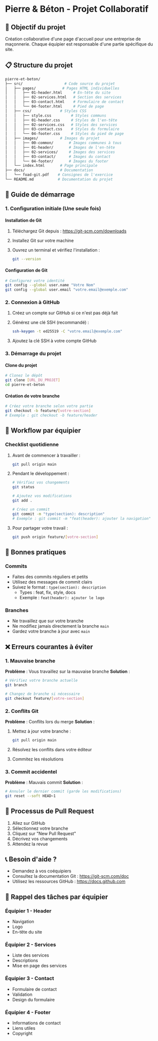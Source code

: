 # Pierre & Béton - Projet Collaboratif

## 🎯 Objectif du projet

Création collaborative d'une page d'accueil pour une entreprise de maçonnerie.
Chaque équipier est responsable d'une partie spécifique du site.

## 📋 Structure du projet

```bash
pierre-et-beton/
├── src/                   # Code source du projet
│   ├── pages/            # Pages HTML individuelles
│   │   ├── 01-header.html     # En-tête du site
│   │   ├── 02-services.html   # Section des services
│   │   ├── 03-contact.html    # Formulaire de contact
│   │   └── 04-footer.html     # Pied de page
│   ├── css/             # Styles CSS
│   │   ├── style.css         # Styles communs
│   │   ├── 01-header.css     # Styles de l'en-tête
│   │   ├── 02-services.css   # Styles des services
│   │   ├── 03-contact.css    # Styles du formulaire
│   │   └── 04-footer.css     # Styles du pied de page
│   ├── images/          # Images du projet
│   │   ├── 00-common/       # Images communes à tous
│   │   ├── 01-header/       # Images de l'en-tête
│   │   ├── 02-services/     # Images des services
│   │   ├── 03-contact/      # Images du contact
│   │   └── 04-footer/       # Images du footer
│   └── index.html       # Page principale
├── docs/                # Documentation
│   └── foad-git.pdf    # Consignes de l'exercice
└── README.md           # Documentation du projet
```

## 🚀 Guide de démarrage

### 1. Configuration initiale (Une seule fois)

#### Installation de Git

1. Téléchargez Git depuis : <https://git-scm.com/downloads>
2. Installez Git sur votre machine
3. Ouvrez un terminal et vérifiez l'installation :

   ```bash
   git --version
   ```

#### Configuration de Git

```bash
# Configurez votre identité
git config --global user.name "Votre Nom"
git config --global user.email "votre.email@exemple.com"
```

### 2. Connexion à GitHub

1. Créez un compte sur GitHub si ce n'est pas déjà fait
2. Générez une clé SSH (recommandé) :

   ```bash
   ssh-keygen -t ed25519 -C "votre.email@exemple.com"
   ```

3. Ajoutez la clé SSH à votre compte GitHub

### 3. Démarrage du projet

#### Clone du projet

```bash
# Clonez le dépôt
git clone [URL_DU_PROJET]
cd pierre-et-beton
```

#### Création de votre branche

```bash
# Créez votre branche selon votre partie
git checkout -b feature/[votre-section]
# Exemple : git checkout -b feature/header
```

## 👥 Workflow par équipier

### Checklist quotidienne

1. Avant de commencer à travailler :

   ```bash
   git pull origin main
   ```

2. Pendant le développement :

   ```bash
   # Vérifiez vos changements
   git status

   # Ajoutez vos modifications
   git add .

   # Créez un commit
   git commit -m "type(section): description"
   # Exemple : git commit -m "feat(header): ajouter la navigation"
   ```

3. Pour partager votre travail :

   ```bash
   git push origin feature/[votre-section]
   ```

## 🚨 Bonnes pratiques

### Commits

- Faites des commits réguliers et petits
- Utilisez des messages de commit clairs
- Suivez le format : `type(section): description`
  - Types : feat, fix, style, docs
  - Exemple : `feat(header): ajouter le logo`

### Branches

- Ne travaillez que sur votre branche
- Ne modifiez jamais directement la branche `main`
- Gardez votre branche à jour avec `main`

## ❌ Erreurs courantes à éviter

### 1. Mauvaise branche

**Problème** : Vous travaillez sur la mauvaise branche
**Solution** :

```bash
# Vérifiez votre branche actuelle
git branch

# Changez de branche si nécessaire
git checkout feature/[votre-section]
```

### 2. Conflits Git

**Problème** : Conflits lors du merge
**Solution** :

1. Mettez à jour votre branche :

   ```bash
   git pull origin main
   ```

2. Résolvez les conflits dans votre éditeur
3. Commitez les résolutions

### 3. Commit accidentel

**Problème** : Mauvais commit
**Solution** :

```bash
# Annuler le dernier commit (garde les modifications)
git reset --soft HEAD~1
```

## 🔄 Processus de Pull Request

1. Allez sur GitHub
2. Sélectionnez votre branche
3. Cliquez sur "New Pull Request"
4. Décrivez vos changements
5. Attendez la revue

## 📞 Besoin d'aide ?

- Demandez à vos coéquipiers
- Consultez la documentation Git : <https://git-scm.com/doc>
- Utilisez les ressources GitHub : <https://docs.github.com>

## 🎯 Rappel des tâches par équipier

### Équipier 1 - Header

- Navigation
- Logo
- En-tête du site

### Équipier 2 - Services

- Liste des services
- Descriptions
- Mise en page des services

### Équipier 3 - Contact

- Formulaire de contact
- Validation
- Design du formulaire

### Équipier 4 - Footer

- Informations de contact
- Liens utiles
- Copyright
